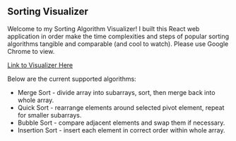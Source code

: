 ## Sorting Visualizer

Welcome to my Sorting Algorithm Visualizer! I built this React web application in order make the time complexities and steps of popular sorting algorithms tangible and comparable (and cool to watch). Please use Google Chrome to view.

[Link to Visualizer Here](https://acastles24.github.io/sorting_visualizer/ "Link to Visualizer")

Below are the current supported algorithms:
 - Merge Sort - divide array into subarrays, sort, then merge back into whole array.
 - Quick Sort - rearrange elements around selected pivot element, repeat for smaller subarrays.
 - Bubble Sort - compare adjacent elements and swap them if necessary.
 - Insertion Sort - insert each element in correct order within whole array.
